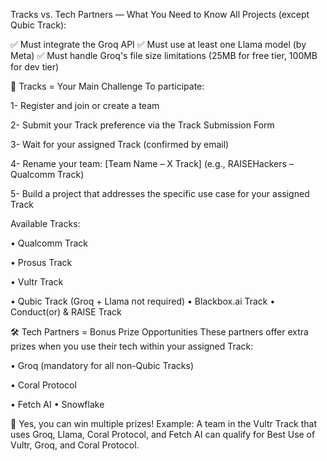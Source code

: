 Tracks vs. Tech Partners — What You Need to Know
All Projects (except Qubic Track):

✅ Must integrate the Groq API
✅ Must use at least one Llama model (by Meta)
✅ Must handle Groq's file size limitations (25MB for free tier, 100MB for dev tier)


🧭 Tracks = Your Main Challenge
To participate:


1- Register and join or create a team

2- Submit your Track preference via the Track Submission Form

3- Wait for your assigned Track (confirmed by email)

4- Rename your team: [Team Name – X Track] (e.g., RAISEHackers – Qualcomm Track)

5- Build a project that addresses the specific use case for your assigned Track


Available Tracks:

• Qualcomm Track

• Prosus Track

• Vultr Track

• Qubic Track (Groq + Llama not required)
• Blackbox.ai Track
• Conduct(or) & RAISE Track


🛠️ Tech Partners = Bonus Prize Opportunities
These partners offer extra prizes when you use their tech within your assigned Track:

• Groq (mandatory for all non-Qubic Tracks)

• Coral Protocol

• Fetch AI
• Snowflake 


🔁 Yes, you can win multiple prizes!
Example: A team in the Vultr Track that uses Groq, Llama, Coral Protocol, and Fetch AI can qualify for Best Use of Vultr, Groq, and Coral Protocol.
